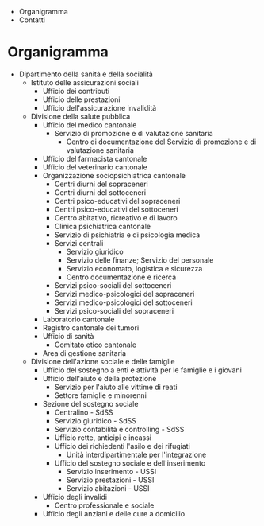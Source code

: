   * Organigramma
  * Contatti

#  Organigramma

  * Dipartimento della sanità e della socialità
    * Istituto delle assicurazioni sociali
      * Ufficio dei contributi
      * Ufficio delle prestazioni
      * Ufficio dell'assicurazione invalidità
    * Divisione della salute pubblica
      * Ufficio del medico cantonale
        * Servizio di promozione e di valutazione sanitaria
          * Centro di documentazione del Servizio di promozione e di valutazione sanitaria
      * Ufficio del farmacista cantonale
      * Ufficio del veterinario cantonale
      * Organizzazione sociopsichiatrica cantonale
        * Centri diurni del sopraceneri
        * Centri diurni del sottoceneri
        * Centri psico-educativi del sopraceneri
        * Centri psico-educativi del sottoceneri
        * Centro abitativo, ricreativo e di lavoro
        * Clinica psichiatrica cantonale
        * Servizio di psichiatria e di psicologia medica
        * Servizi centrali
          * Servizio giuridico
          * Servizio delle finanze; Servizio del personale
          * Servizio economato, logistica e sicurezza
          * Centro documentazione e ricerca
        * Servizi psico-sociali del sottoceneri
        * Servizi medico-psicologici del sopraceneri
        * Servizi medico-psicologici del sottoceneri
        * Servizi psico-sociali del sopraceneri
      * Laboratorio cantonale
      * Registro cantonale dei tumori
      * Ufficio di sanità
        * Comitato etico cantonale
      * Area di gestione sanitaria
    * Divisione dell'azione sociale e delle famiglie
      * Ufficio del sostegno a enti e attività per le famiglie e i giovani
      * Ufficio dell'aiuto e della protezione
        * Servizio per l'aiuto alle vittime di reati
        * Settore famiglie e minorenni
      * Sezione del sostegno sociale
        * Centralino - SdSS
        * Servizio giuridico - SdSS
        * Servizio contabilità e controlling - SdSS
        * Ufficio rette, anticipi e incassi
        * Ufficio dei richiedenti l'asilo e dei rifugiati
          * Unità interdipartimentale per l'integrazione
        * Ufficio del sostegno sociale e dell'inserimento
          * Servizio inserimento - USSI
          * Servizio prestazioni - USSI
          * Servizio abitazioni - USSI
      * Ufficio degli invalidi
        * Centro professionale e sociale
      * Ufficio degli anziani e delle cure a domicilio

